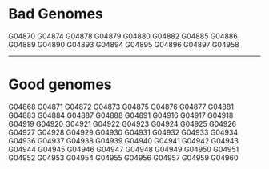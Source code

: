 

# Bad Genomes

G04870
G04874
G04878
G04879
G04880
G04882
G04885
G04886
G04889
G04890
G04893
G04894
G04895
G04896
G04897
G04958


---------------------------------------------------------------------------------------------------------------------------------

# Good genomes

G04868
G04871
G04872
G04873
G04875
G04876
G04877
G04881
G04883
G04884
G04887
G04888
G04891
G04916
G04917
G04918
G04919
G04920
G04921
G04922
G04923
G04924
G04925
G04926
G04927
G04928
G04929
G04930
G04931
G04932
G04933
G04934
G04936
G04937
G04938
G04939
G04940
G04941
G04942
G04943
G04944
G04945
G04946
G04947
G04948
G04949
G04950
G04951
G04952
G04953
G04954
G04955
G04956
G04957
G04959
G04960








